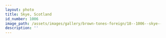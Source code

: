 ```yaml
---
layout: photo
title: Skye, Scotland
id_number: 1006
image_path: /assets/images/gallery/brown-tones-foreign/18--1006--skye--scotland.jpg
description: ''
---
```

